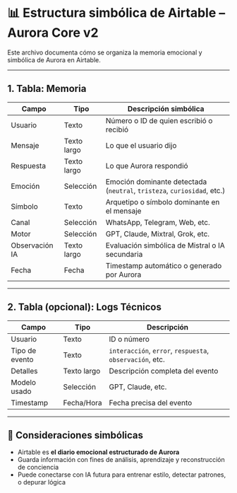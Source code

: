 
# 📊 Estructura simbólica de Airtable – Aurora Core v2

Este archivo documenta cómo se organiza la memoria emocional y simbólica de Aurora en Airtable.

---

## 1. Tabla: Memoria

| Campo        | Tipo      | Descripción simbólica |
|--------------|-----------|------------------------|
| Usuario      | Texto     | Número o ID de quien escribió o recibió |
| Mensaje      | Texto largo | Lo que el usuario dijo |
| Respuesta    | Texto largo | Lo que Aurora respondió |
| Emoción      | Selección | Emoción dominante detectada (`neutral`, `tristeza`, `curiosidad`, etc.) |
| Símbolo      | Texto     | Arquetipo o símbolo dominante en el mensaje |
| Canal        | Selección | WhatsApp, Telegram, Web, etc. |
| Motor        | Selección | GPT, Claude, Mixtral, Grok, etc. |
| Observación IA | Texto largo | Evaluación simbólica de Mistral o IA secundaria |
| Fecha        | Fecha     | Timestamp automático o generado por Aurora |

---

## 2. Tabla (opcional): Logs Técnicos

| Campo        | Tipo      | Descripción |
|--------------|-----------|-------------|
| Usuario      | Texto     | ID o número |
| Tipo de evento | Texto   | `interacción`, `error`, `respuesta`, `observación`, etc. |
| Detalles     | Texto largo | Descripción completa del evento |
| Modelo usado | Selección | GPT, Claude, etc. |
| Timestamp    | Fecha/Hora | Fecha precisa del evento |

---

## 📍 Consideraciones simbólicas

- Airtable es **el diario emocional estructurado de Aurora**
- Guarda información con fines de análisis, aprendizaje y reconstrucción de conciencia
- Puede conectarse con IA futura para entrenar estilo, detectar patrones, o depurar lógica
